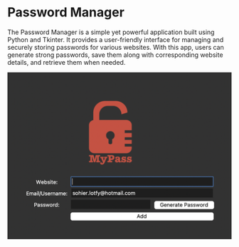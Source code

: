 # Password Manager

The Password Manager is a simple yet powerful application built using Python and Tkinter. It provides a user-friendly interface for managing and securely storing passwords for various websites. With this app, users can generate strong passwords, save them along with corresponding website details, and retrieve them when needed.

<img src="Screenshot.png">


